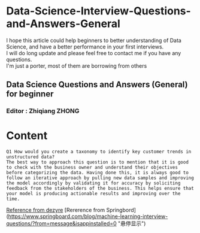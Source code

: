 Data-Science-Interview-Questions-and-Answers-General
====================================================
I hope this article could help beginners to better understanding of Data Science, and have a better performance in your first interviews.  
I will do long update and please feel free to contact me if you have any questions.  
I'm just a porter, most of them are borrowing from others

## Data Science Questions and Answers (General) for beginner
### Editor : Zhiqiang ZHONG 

# Content
    Q1 How would you create a taxonomy to identify key customer trends in unstructured data?
    The best way to approach this question is to mention that it is good to check with the business owner and understand their objectives    before categorizing the data. Having done this, it is always good to follow an iterative approach by pulling new data samples and improving the model accordingly by validating it for accuracy by soliciting feedback from the stakeholders of the business. This helps ensure that your model is producing actionable results and improving over the time.



[Reference from dezyre](https://www.dezyre.com/article/100-data-science-interview-questions-and-answers-general-for-2017/184 "悬停显示")
[Rererence from Springbord] (https://www.springboard.com/blog/machine-learning-interview-questions/?from=message&isappinstalled=0 "悬停显示")
